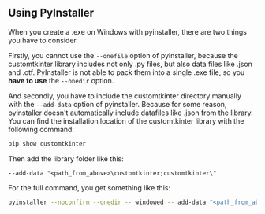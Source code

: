 ## Using PyInstaller
When you create a .exe on Windows with pyinstaller, there are two things you have to consider.

Firstly, you cannot use the `--onefile` option of pyinstaller, because the customtkinter library 
includes not only .py files, but also data files like .json and .otf. PyInstaller is not able to 
pack them into a single .exe file, so you **have to use** the `--onedir` option.

And secondly, you have to include the customtkinter directory manually with the `--add-data` option 
of pyinstaller. Because for some reason, pyinstaller doesn't automatically include datafiles like 
.json from the library. You can find the installation location of the customtkinter library with the 
following command:

```bash
pip show customtkinter
```

Then add the library folder like this:
```
--add-data "<path_from_above>\customtkinter;customtkinter\"
```

For the full command, you get something like this:
```bash
pyinstaller --noconfirm --onedir -- windowed -- add-data "<path_from_above>/customtkinter;customtkinter/" "<path_to_python_script>"
```